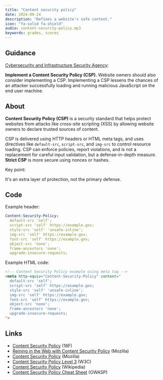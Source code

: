 ```yaml
---
title: "Content security policy"
date: 2024-09-24
description: "Defines a website's safe content."
icon: "fa-solid fa-shield"
audio: content-security-policy.mp3
keywords: grades, scores
---
```


## Guidance

[Cybersecurity and Infrastructure Security Agency](https://www.cisa.gov/news-events/news/website-security#:~:text=Implement%20a%20Content%20Security%20Policy):

**Implement a Content Security Policy (CSP).** Website owners should also consider implementing a CSP. Implementing a CSP lessens the chances of an attacker successfully loading and running malicious JavaScript on the end user machine.

## About

**Content Security Policy (CSP)** is a security standard that helps protect websites from attacks like cross-site scripting (XSS) by allowing website owners to declare trusted sources of content.

CSP is delivered using HTTP headers or HTML meta tags, and uses directives like `default-src`, `script-src`, and `img-src` to control resource loading. CSP can enforce policies, report violations, and is not a replacement for careful input validation, but a defense-in-depth measure. **Strict CSP** is more secure using nonces or hashes.

Key point:

It's an extra layer of protection, not the primary defense.

## Code

Example header:

```yaml
Content-Security-Policy:
  default-src 'self';
  script-src 'self' https://example.gov;
  style-src 'self' 'unsafe-inline';
  img-src 'self' https://example.gov;
  font-src 'self' https://example.gov;
  object-src 'none';
  frame-ancestors 'none';
  upgrade-insecure-requests;
```

Example HTML code:

```html
<!-- Content Security Policy example using meta tag -->
<meta http-equiv="Content-Security-Policy" content="
  default-src 'self';
  script-src 'self' https://example.gov;
  style-src 'self' 'unsafe-inline';
  img-src 'self' https://example.gov;
  font-src 'self' https://example.gov;
  object-src 'none';
  frame-ancestors 'none';
  upgrade-insecure-requests;
">
```

## Links

* [Content Security Policy](https://guides.18f.gov/engineering/security/content-security-policy/) (18F)
* [Reining in the Web with Content Security Policy](https://research.sidstamm.com/papers/csp-www2010.pdf) (Mozilla)
* [Content Security Policy](https://developer.mozilla.org/en-US/docs/Web/HTTP/CSP) (Mozilla)
* [Content Security Policy Level 3](https://www.w3.org/TR/CSP3/) (W3C)
* [Content Security Policy](https://en.wikipedia.org/wiki/Content_Security_Policy) (Wikipedia)
* [Content Security Policy Cheat Sheet](https://cheatsheetseries.owasp.org/cheatsheets/Content_Security_Policy_Cheat_Sheet.html) (OWASP)
